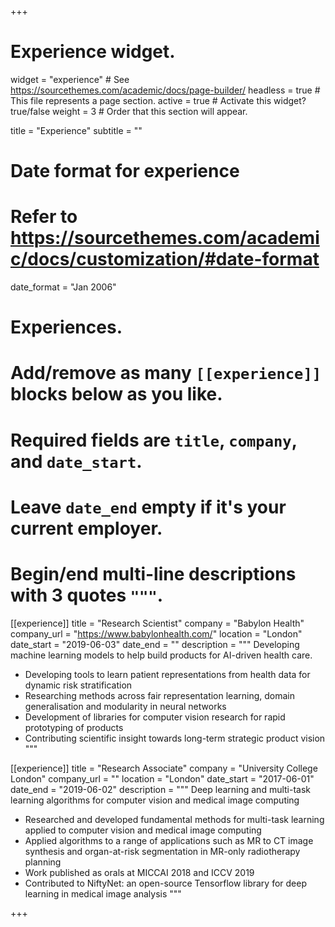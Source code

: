 +++
# Experience widget.
widget = "experience"  # See https://sourcethemes.com/academic/docs/page-builder/
headless = true  # This file represents a page section.
active = true  # Activate this widget? true/false
weight = 3  # Order that this section will appear.

title = "Experience"
subtitle = ""

# Date format for experience
#   Refer to https://sourcethemes.com/academic/docs/customization/#date-format
date_format = "Jan 2006"

# Experiences.
#   Add/remove as many `[[experience]]` blocks below as you like.
#   Required fields are `title`, `company`, and `date_start`.
#   Leave `date_end` empty if it's your current employer.
#   Begin/end multi-line descriptions with 3 quotes `"""`.
[[experience]]
  title = "Research Scientist"
  company = "Babylon Health"
  company_url = "https://www.babylonhealth.com/"
  location = "London"
  date_start = "2019-06-03"
  date_end = ""
  description = """
  Developing machine learning models to help build products for AI-driven health care.
  * Developing tools to learn patient representations from health data for dynamic risk stratification
  * Researching methods across fair representation learning, domain generalisation and modularity in neural networks
  * Development of libraries for computer vision research for rapid prototyping of products
  * Contributing scientific insight towards long-term strategic product vision
  """

[[experience]]
  title = "Research Associate"
  company = "University College London"
  company_url = ""
  location = "London"
  date_start = "2017-06-01"
  date_end = "2019-06-02"
  description = """
  Deep learning and multi-task learning algorithms for computer vision and medical image computing
  * Researched and developed fundamental methods for multi-task learning applied to computer vision and medical image computing
  * Applied algorithms to a range of applications such as MR to CT image synthesis and organ-at-risk segmentation in MR-only radiotherapy planning
  * Work published as orals at MICCAI 2018 and ICCV 2019
  * Contributed to NiftyNet: an open-source Tensorflow library for deep learning in medical image analysis
  """

+++

